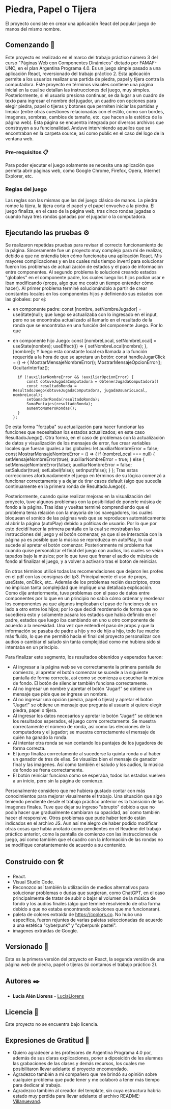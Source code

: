 # Piedra, Papel o Tijera

El proyecto consiste en crear una aplicación React del popular juego de manos del mismo nombre.

## Comenzando 🚀

Este proyecto es realizado en el marco del trabajo práctico número 3 del curso "Páginas Web con Componentes Dinámicos" dictado por FAMAF-UNC, en el plan Argentina Programa 4.0.
Es un juego simple pasado a una aplicación React, reversionado del trabajo práctico 2. Esta aplicación permite a los usuarios realizar una partida de piedra, papel y tijera contra la computadora.
Este proyecto en términos visuales contiene una página inicial en la cual se detallan las instrucciones del juego, muy simples. Posteriormente, si el usuario presiona continuar, se da lugar a un cuadro de texto para ingresar el nombre del jugador, un cuadro con opciones para elegir piedra, papel o tijeras y botones que permiten iniciar las partidas y limpiar (entre otras cuestiones relacionadas con el estilo, como son bordes, imagenes, sombras, cambios de tamaño, etc. que hacen a la estética de la página web).
Esta página se encuentra integrada por diversos archivos que construyen a su funcionalidad. Anduve interviniendo aquellos que se encontraban en la carpeta source, así como public en el caso del logo de la ventana web.

### Pre-requisitos 📋

Para poder ejecutar el juego solamente se necesita una aplicación que permita abrir páginas web, como Google Chrome, Firefox, Opera, Internet Explorer, etc. 

### Reglas del juego

Las reglas son las mismas que las del juego clásico de manos. La piedra rompe la tijera, la tijera corta el papel y el papel envuelve a la piedra.
El juego finaliza, en el caso de la página web, tras cinco rondas jugadas o cuando haya tres rondas ganadas por el jugador o la computadora.

## Ejecutando las pruebas ⚙️

Se realizaron repetidas pruebas para revisar el correcto funcionamiento de la página. Sinceramente fue un proyecto muy complejo para mí de realizar, debido a que no entendía bien cómo funcionaba una aplicación React. Mis mayores complicaciones y en las cuales más tiempo invertí para solucionar fueron los problemas de actualización de estados y el paso de información entre componentes.
Al segundo problema lo solucioné creando estados "globales" en el componente padre, los cuales luego los hijos podían usar e iban modificando (props, algo que me costó un tiempo entender cómo hacer). Al primer problema terminé solucionándolo a partir de crear constantes locales en los componentes hijos y definiendo sus estados con las globales:
por ej:
* en componente padre:
const [nombre, setNombreJugador] = useState(null);
que luego se actualizaba con lo ingresado en el input, pero no se encontraba actualizado al llamarlo en el resultado de la ronda que se encontraba en una función del componente Juego.
Por lo que
* en componente hijo Juego:
const [nombreLocal, setNombreLocal] = useState(nombre);
useEffect(() => {
        setNombreLocal(nombre);
    }, [nombre]);
Y luego esta constante local era llamada a la función requerida a la hora de que se apretara un botón:
const handleJugarClick = () => {
        MostrarMensajeNombreError();
        MostrarMensajeOpcionError();
        OcultarInterfaz();

        if (!auxiliarNombreError && !auxiliarOpcionError) {
            const obtuveJugadaComputadora = ObtenerJugadaComputadora()
            const resultadoRonda = ResultadoJuego(obtuveJugadaComputadora, jugadaUsuarioLocal, nombreLocal);
            setGanadorRonda(resultadoRonda);
            SumaPuntajes(resultadoRonda);
            aumentoNumeroRondas();
        }
      };
De esta forma "forzaba" su actualización para hacer funcionar las funciones que necesitaban los estados actualizados; en este caso ResultadoJuego().
Otra forma, en el caso de problemas con la actualización de datos y visualización de los mensajes de error, fue crear variables locales que fueran iguales a las globales:
let auxiliarNombreError = false;
const MostrarMensajeNombreError = () => {
        if (nombreLocal === null) {
            setMensajeNombreError(true);
            auxiliarNombreError = true;
        } else {
            setMensajeNombreError(false);
            auxiliarNombreError = false;
            setSaludar(true);
            setLabel(false);
            setInput(false);
        }
    };
Tras estas correcciones afortunadamente el juego en términos de su lógica comenzó a funcionar correctamente y a dejar de tirar casos default (algo que sucedía continuamente en la primera ronda de ResultadoJuego()).

Posteriormente, cuando quise realizar mejoras en la visualización del proyecto, tuve algunos problemas con la posibilidad de ponerle música de fondo a la página. 
Tras idas y vueltas terminé comprendiendo que el problema tenía relación con la mayoría de los navegadores, los cuales bloquean el sonido de las páginas web que se reproducen automáticamente al abrir la página (autoPlay) debido a políticas de usuario. Por lo que por esto decidí hacer la primera pantalla en la cual se mostraban las instrucciones del juego y el botón comenzar, ya que si se interactúa con la página ya es posible que la música se reproduzca en autoPlay, lo cual sucede al apretar el botón comenzar.
Posteriormente mi problema fue cuando quise personalizar el final del juego con audios, los cuales se veían tapados bajo la música; por lo que tuve que frenar el audio de música de fondo al finalizar el juego, y a volver a activarlo tras el botón de reiniciar.

En otros términos utilicé todas las recomendaciones que dejaron les profes en el pdf con las consignas del tp3. Principalmente el uso de props, useState, onClick, etc.. Además de los problemas recién descriptos, otros no implican tanta complejidad que implique una detallada explicación. Como dije anteriormente, tuve problemas con el paso de datos entre componentes por lo que en un principio no sabía cómo ordenar y reordenar los componentes ya que algunos implicaban el paso de funciones de un lado a otro entre los hijos; por lo que decidí reordenarlo de forma que no sucediera esto y solamente pasara los estados que había definido en el padre, estados que luego iba cambiando en uno u otro componente de acuerdo a la necesidad. Una vez que entendí el paso de props y que la información se pasaba de padre a hijo y no de hijo a hijo, todo fue mucho más fluido, lo que me permitió hacia el final del proyecto personalizar con audios o cambiar el saludo sin tanta complejidad como me hubiera sido si intentaba en un principio.

Para finalizar este segmento, los resultados obtenidos y esperados fueron:

* Al ingresar a la página web se ve correctamente la primera pantalla de comienzo, al apretar el botón comenzar se sucede a la siguiente pantalla de forma correcta, así como se comienza a escuchar la música de fondo. El botón de silenciar también funciona correctamente.
* Al no ingresar un nombre y apretar el botón "Jugar!" se obtiene un mensaje que pide que se ingrese un nombre.
* Al no ingresar una opción (piedra, papel o tijera) y apretar el botón "Jugar!" se obtiene un mensaje que pregunta al usuario si quiere elegir piedra, papel o tijera.
* Al ingresar los datos necesarios y apretar le botón "Jugar!" se obtienen los resultados esperados, el juego corre correctamente. Se muestra correctamente el número de ronda, así como las elecciones de la computadora y el jugador; se muestra correctamente el mensaje de quién ha ganado la ronda.
* Al intentar otra ronda se van contando los puntajes de los jugadores de forma correcta.
* El juego finaliza correctamente al sucederse la quinta ronda o al haber un ganador de tres de ellas. Se visualiza bien el mensaje de ganador final y las imagenes. Así como también el saludo y los audios, la música de fondo se frena correctamente.
* El botón reiniciar funciona como se esperaba, todos los estados vuelven a un inicio, pero sin la página de comienzo.

Personalmente considero que me hubiera gustado contar con más conocimientos para mejorar visualmente el trabajo.
Una situación que sigo teniendo pendiente desde el trabajo práctico anterior es la transición de las imagenes finales. Tuve que dejar su ingreso "abrupto" debido a que no podía hacer que gradualmente cambiaran su opacidad, así como también hacer el responsive. Otros problemas que pude haber tenido están indicados en el archivo JS.
Aun así me alegro de haber podido modificar otras cosas que había anotado como pendientes en el Readme del trabajo práctico anterior, como la pantalla de comienzo con las instrucciones de juego, así como también que el cuadro con la información de las rondas no se modifique constantemente de acuerdo a su contenido. 
## Construido con 🛠️

* React.
* Visual Studio Code.
* Reconozco así también la utilización de medios alternativos para solucionar problemas o dudas que surgieran, como ChatGPT, en el caso principalmente de tratar de subir o bajar el volumen de la música de fondo y los audios finales (algo que terminé resolviendo de otra forma debido a que no estaba encontrando soluciones que me funcionaran).
* paleta de colores extraída de https://coolors.co. No hubo una específica, fueron rejuntes de varias paletas seleccionadas de acuerdo a una estética "cyberpunk" y "cyberpunk pastel".
* imagenes extraídas de Google.

## Versionado 📌

Esta es la primera versión del proyecto en React, la segunda versión de una página web de piedra, papel o tijeras (si contamos el trabajo práctico 2).

## Autores ✒️

* **Lucía Alén Llorens** - [LuciaLlorens](https://github.com/LuciaLlorens)

## Licencia 📄

Este proyecto no se encuentra bajo licencia.

## Expresiones de Gratitud 🎁

* Quiero agradecer a les profesores de Argentina Programa 4.0 por, además de sus claras explicaciones, poner a diposición de les alumnes las grabaciones de las clases y demás recursos, los cuales me posibilitaron llevar adelante el proyecto encomendado.
* Agradezco también a mi compañero que me brindó su opinión sobre cualquier problema que pude tener y me colaboró a tener más tiempo para dedicar al trabajo.
* Agradezco también al creador del template, sin cuya estructura habría estado muy perdida para llevar adelante el archivo README: [Villanuevand](https://github.com/Villanuevand). 